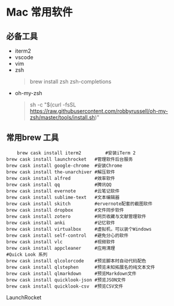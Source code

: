 # Mac 常用软件

## 必备工具
 
 * iterm2
 * vscode
 * vim
 * zsh
    > brew install zsh zsh-completions
* oh-my-zsh
    > sh -c "$(curl -fsSL https://raw.githubusercontent.com/robbyrussell/oh-my-zsh/master/tools/install.sh)"

## 常用brew 工具

```
    brew cask install iterm2         #安装iTerm 2
brew cask install launchrocket   #管理软件后台服务
brew cask install google-chrome  #安装Chrome
brew cask install the-unarchiver #解压软件
brew cask install alfred         #效率软件
brew cask install qq             #腾讯QQ
brew cask install evernote       #云笔记软件
brew cask install sublime-text   #文本编辑器
brew cask install skitch         #ervernote配套的截图软件
brew cask install dropbox        #文件同步软件
brew cask install zotero         #网页收藏与文献管理软件
brew cask install anki           #记忆软件
brew cask install virtualbox     #虚拟机，可以装个Windows
brew cask install self-control   #避免分心的软件
brew cask install vlc            #视频软件
brew cask install appcleaner     #应用清理
#Quick Look 系列
brew cask install qlcolorcode    #预览脚本时自动代码配色
brew cask install qlstephen      #预览未知拓展名的纯文本文件
brew cask install qlmarkdown     #预览Markdown文件
brew cask install quicklook-json #预览JSON文件
brew cask install quicklook-csv  #预览CSV文件
```
LaunchRocket
